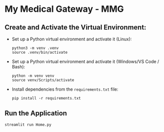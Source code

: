 # My Medical Gateway - MMG

## Create and Activate the Virtual Environment:
- Set up a Python virtual environment and activate it (Linux):
  ```
  python3 -m venv .venv
  source .venv/bin/activate
  ```

- Set up a Python virtual environment and activate it (Windows/VS Code / Bash):
  ```
  python -m venv venv
  source venv/Scripts/activate
  ```
  
- Install dependencies from the `requirements.txt` file:
  ```
  pip install -r requirements.txt
  ```

## Run the Application

```
streamlit run Home.py
```